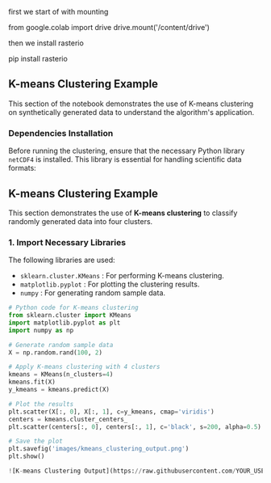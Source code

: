 

first we start of with mounting

from google.colab import drive
drive.mount('/content/drive')

then we install rasterio

pip install rasterio

## K-means Clustering Example

This section of the notebook demonstrates the use of K-means clustering on synthetically generated data to understand the algorithm's application.

### Dependencies Installation

Before running the clustering, ensure that the necessary Python library `netCDF4` is installed. This library is essential for handling scientific data formats:


## **K-means Clustering Example**
This section demonstrates the use of **K-means clustering** to classify randomly generated data into four clusters.

### **1. Import Necessary Libraries**
The following libraries are used:
- `sklearn.cluster.KMeans` : For performing K-means clustering.
- `matplotlib.pyplot` : For plotting the clustering results.
- `numpy` : For generating random sample data.

```python 
# Python code for K-means clustering
from sklearn.cluster import KMeans
import matplotlib.pyplot as plt
import numpy as np

# Generate random sample data
X = np.random.rand(100, 2)

# Apply K-means clustering with 4 clusters
kmeans = KMeans(n_clusters=4)
kmeans.fit(X)
y_kmeans = kmeans.predict(X)

# Plot the results
plt.scatter(X[:, 0], X[:, 1], c=y_kmeans, cmap='viridis')
centers = kmeans.cluster_centers_
plt.scatter(centers[:, 0], centers[:, 1], c='black', s=200, alpha=0.5)

# Save the plot
plt.savefig('images/kmeans_clustering_output.png')
plt.show()

![K-means Clustering Output](https://raw.githubusercontent.com/YOUR_USERNAME/YOUR_REPOSITORY/main/images/kmeans_clustering_output.png)



